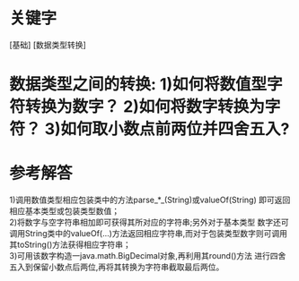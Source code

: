 # 关键字

\[基础\] \[数据类型转换\]

# 数据类型之间的转换: 1\)如何将数值型字符转换为数字？ 2\)如何将数字转换为字符？ 3\)如何取小数点前两位并四舍五入?

# 参考解答

1\)调用数值类型相应包装类中的方法parse_\*_\(String\)或valueOf\(String\) 即可返回相应基本类型或包装类型数值；   
2\)将数字与空字符串相加即可获得其所对应的字符串;另外对于基本类型 数字还可调用String类中的valueOf\(…\)方法返回相应字符串,而对于包装类型数字则可调用其toString\(\)方法获得相应字符串；   
3\)可用该数字构造一java.math.BigDecimal对象,再利用其round\(\)方法 进行四舍五入到保留小数点后两位,再将其转换为字符串截取最后两位。

